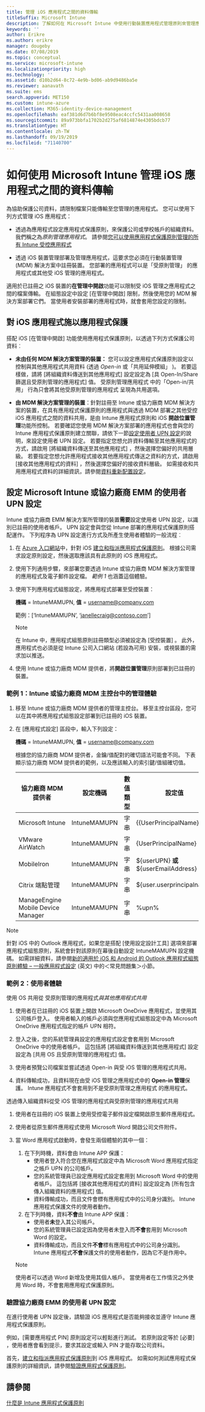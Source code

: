 ```yaml
---
title: 管理 iOS 應用程式之間的資料傳輸
titleSuffix: Microsoft Intune
description: 了解如何在 Microsoft Intune 中使用行動裝置應用程式管理原則來管理應用程式之間的資料傳輸。
keywords: ''
author: Erikre
ms.author: erikre
manager: dougeby
ms.date: 07/08/2019
ms.topic: conceptual
ms.service: microsoft-intune
ms.localizationpriority: high
ms.technology: ''
ms.assetid: d10b2d64-8c72-4e9b-bd06-ab9d9486ba5e
ms.reviewer: aanavath
ms.suite: ems
search.appverid: MET150
ms.custom: intune-azure
ms.collection: M365-identity-device-management
ms.openlocfilehash: eaf381d6d7b6bf8e9508eac4ccfc5431aa008658
ms.sourcegitcommit: 89a973bbfa1702b2d275af6814874e4305bdcb77
ms.translationtype: HT
ms.contentlocale: zh-TW
ms.lasthandoff: 09/19/2019
ms.locfileid: "71140700"
---
```

# <a name="how-to-manage-data-transfer-between-ios-apps-in-microsoft-intune"></a>如何使用 Microsoft Intune 管理 iOS 應用程式之間的資料傳輸

為協助保護公司資料，請限制檔案只能傳輸至您管理的應用程式。 您可以使用下列方式管理 iOS 應用程式：

- 透過為應用程式設定應用程式保護原則，來保護公司或學校帳戶的組織資料。 我們稱之為*原則管理應用程式*。  請參閱[您可以使用應用程式保護原則管理的所有 Intune 受控應用程式](https://www.microsoft.com/cloud-platform/microsoft-intune-apps)

- 透過 iOS 裝置管理部署及管理應用程式，這要求您必須在行動裝置管理 (MDM) 解決方案中註冊裝置。 您部署的應用程式可以是「受原則管理」  的應用程式或其他受 iOS 管理的應用程式。

適用於已註冊之 iOS 裝置的**在管理中開啟**功能可以限制受 iOS 管理之應用程式之間的檔案傳輸。 在組態設定中設定 [在管理中開啟]  限制，然後使用您的 MDM 解決方案部署它們。  當使用者安裝部署的應用程式時，就會套用您設定的限制。

## <a name="use-app-protection-with-ios-apps"></a>對 iOS 應用程式施以應用程式保護
搭配 iOS [在管理中開啟]  功能使用應用程式保護原則，以透過下列方式保護公司資料︰

- **未由任何 MDM 解決方案管理的裝置：** 您可以設定應用程式保護原則設定以控制與其他應用程式共用資料 (透過 *Open-in* 或「共用延伸模組」  )。  若要這樣做，請將 [將組織資料傳送到其他應用程式]  設定設定為 [具 Open-In/Share 篩選且受原則管理的應用程式]  值。  受原則管理應用程式  中的「Open-in/共用」  行為只會將其他受原則管理的應用程式  呈現為共用選項。 

- **由 MDM 解決方案管理的裝置**：針對註冊至 Intune 或協力廠商 MDM 解決方案的裝置，在具有應用程式保護原則的應用程式與透過 MDM 部署之其他受控 iOS 應用程式之間的資料共用，是由 Intune 應用程式原則和 iOS **開啟位置管理**功能所控制。 若要確認您使用 MDM 解決方案部署的應用程式也會與您的 Intune 應用程式保護原則建立關聯，請依下一節[設定使用者 UPN 設定](data-transfer-between-apps-manage-ios.md#configure-user-upn-setting-for-microsoft-intune-or-third-party-emm)的說明，來設定使用者 UPN 設定。 若要指定您想允許資料傳輸至其他應用程式的方式，請啟用 [將組織資料傳送至其他應用程式]  ，然後選擇您偏好的共用層級。 若要指定您想允許應用程式接收其他應用程式傳送之資料的方式，請啟用 [接收其他應用程式的資料]  ，然後選擇您偏好的接收資料層級。 如需接收和共用應用程式資料的詳細資訊，請參閱[資料重新配置設定](app-protection-policy-settings-ios.md#data-protection)。

## <a name="configure-user-upn-setting-for-microsoft-intune-or-third-party-emm"></a>設定 Microsoft Intune 或協力廠商 EMM 的使用者 UPN 設定
Intune 或協力廠商 EMM 解決方案所管理的裝置**需要**設定使用者 UPN 設定，以識別已註冊的使用者帳戶。 UPN 設定會與您從 Intune 部署的應用程式保護原則搭配運作。 下列程序為 UPN 設定進行方式及所產生使用者體驗的一般流程︰

1. 在 [Azure 入口網站](https://portal.azure.com)中，針對 iOS [建立和指派應用程式保護原則](app-protection-policies.md)。 根據公司需求設定原則設定，然後選取應該具有此原則的 iOS 應用程式。

2. 使用下列通用步驟，來部署您要透過 Intune 或協力廠商 MDM 解決方案管理的應用程式及電子郵件設定檔。 *範例 1* 也涵蓋這個體驗。

3. 使用下列應用程式組態設定，將應用程式部署至受控裝置：

      **機碼** = IntuneMAMUPN, **值** = <username@company.com>

      範例：[‘IntuneMAMUPN’, ‘janellecraig@contoso.com’]
      
     > [!NOTE]
     > 在 Intune 中，應用程式組態原則註冊類型必須被設定為 [受控裝置]  。
     > 此外，應用程式也必須是從 Intune 公司入口網站 (若設為可用) 安裝，或視裝置的需求加以推送。 

4. 使用 Intune 或協力廠商 MDM 提供者，將**開啟位置管理**原則部署到已註冊的裝置。


### <a name="example-1-admin-experience-in-intune-or-third-party-mdm-console"></a>範例 1：Intune 或協力廠商 MDM 主控台中的管理體驗

1. 移至 Intune 或協力廠商 MDM 提供者的管理主控台。 移至主控台區段，您可以在其中將應用程式組態設定部署到已註冊的 iOS 裝置。

2. 在 [應用程式設定] 區段中，輸入下列設定：

   **機碼** = IntuneMAMUPN, **值** = <username@company.com>

   根據您的協力廠商 MDM 提供者，金鑰/值配對的確切語法可能會不同。 下表顯示協力廠商 MDM 提供者的範例，以及應該輸入的索引鍵/值組確切值。

   |協力廠商 MDM 提供者| 設定機碼 | 數值類型 | 設定值|
   | ------- | ---- | ---- | ---- |
   |Microsoft Intune| IntuneMAMUPN | 字串 | {{UserPrincipalName}}|
   |VMware AirWatch| IntuneMAMUPN | 字串 | {UserPrincipalName}|
   |MobileIron | IntuneMAMUPN | 字串 | ${userUPN} **或** ${userEmailAddress} |
   |Citrix 端點管理 | IntuneMAMUPN | 字串 | ${user.userprincipalname} |
   |ManageEngine Mobile Device Manager | IntuneMAMUPN | 字串 | %upn% |

> [!NOTE]  
> 針對 iOS 中的 Outlook 應用程式，如果您是搭配 [使用設定設計工具] 選項來部署應用程式組態原則，系統會針對該原則在幕後自動設定 IntuneMAMUPN 設定機碼。 如需詳細資料，請參閱[新的適用於 iOS 和 Android 的 Outlook 應用程式組態原則體驗 – 一般應用程式設定](https://techcommunity.microsoft.com/t5/Intune-Customer-Success/New-Outlook-for-iOS-and-Android-App-Configuration-Policy/ba-p/370481) \(英文\) 中的＜常見問題集＞小節。 


### <a name="example-2-end-user-experience"></a>範例 2：使用者體驗

使用 OS 共用從  受原則管理的應用程式*與其他應用程式共用*

1. 使用者在已註冊的 iOS 裝置上開啟 Microsoft OneDrive 應用程式，並使用其公司帳戶登入。  使用者輸入的帳戶必須與您應用程式組態設定中為 Microsoft OneDrive 應用程式指定的帳戶 UPN 相符。

2. 登入之後，您的系統管理員設定的應用程式設定會套用到 Microsoft OneDrive 中的使用者帳戶。  這包括將 [將組織資料傳送到其他應用程式]  設定設定為 [共用 OS 且受原則管理的應用程式]  值。

3. 使用者預覽公司檔案並嘗試透過 Open-in 與受 iOS 管理的應用程式共用。  

4. 資料傳輸成功，且資料現在由受 iOS 管理之應用程式中的 **Open-in 管理**保護。  Intune 應用程式不會套用到不是受原則管理之應用程式  的應用程式。

透過傳入組織資料從受 iOS 管理的應用程式與受原則管理的應用程式共用   

1. 使用者在註冊的 iOS 裝置上使用受控電子郵件設定檔開啟原生郵件應用程式。  

1. 使用者從原生郵件應用程式使用 Microsoft Word 開啟公司文件附件。

1. 當 Word 應用程式啟動時，會發生兩個體驗的其中一個：
   1. 在下列時機，資料會由 Intune APP 保護：
      - 使用者登入符合您在應用程式設定中為 Microsoft Word 應用程式指定之帳戶 UPN 的公司帳戶。 
      - 您的系統管理員已設定應用程式設定套用到 Microsoft Word 中的使用者帳戶。  這包括將 [接收其他應用程式的資料]  設定設定為 [所有包含傳入組織資料的應用程式]  值。
      - 資料傳輸成功，而且文件會標有應用程式中的公司身分識別。  Intune 應用程式保護文件的使用者動作。
   1. 在下列時機，資料**不會**由 Intune APP 保護：
      - 使用者**未**登入其公司帳戶。
      - 您的系統管理員已設定因為使用者未登入而**不會**套用到 Microsoft Word 的設定。
      - 資料傳輸成功，而且文件**不會**標有應用程式中的公司身分識別。  Intune 應用程式**不會**保護文件的使用者動作，因為它不是作用中。

    > [!NOTE]
    > 使用者可以透過 Word 新增及使用其個人帳戶。 當使用者在工作情況之外使用 Word 時，不會套用應用程式保護原則。 

### <a name="validate-user-upn-setting-for-third-party-emm"></a>驗證協力廠商 EMM 的使用者 UPN 設定

在進行使用者 UPN 設定後，請驗證 iOS 應用程式是否能夠接收並遵守 Intune 應用程式保護原則。

例如，[需要應用程式 PIN]  原則設定可以輕鬆進行測試。 若原則設定等於 [必要]  ，使用者應會看到提示，要求其設定或輸入 PIN 才能存取公司資料。

首先，[建立和指派應用程式保護原則](app-protection-policies.md)到 iOS 應用程式。 如需如何測試應用程式保護原則的詳細資訊，請參閱[驗證應用程式保護原則](app-protection-policies-validate.md)。


## <a name="see-also"></a>請參閱
[什麼是 Intune 應用程式保護原則](app-protection-policy.md)
